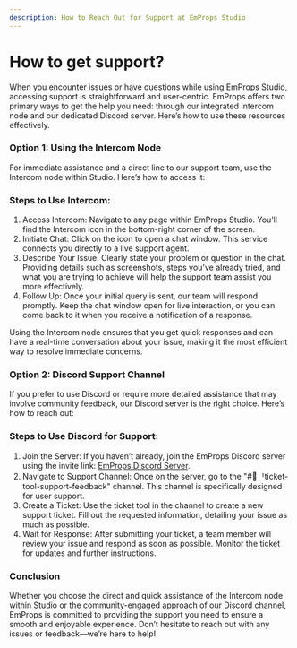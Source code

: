 ```yaml
---
description: How to Reach Out for Support at EmProps Studio
---
```


# How to get support?

When you encounter issues or have questions while using EmProps Studio, accessing support is straightforward and user-centric. EmProps offers two primary ways to get the help you need: through our integrated Intercom node and our dedicated Discord server. Here’s how to use these resources effectively.

### Option 1: Using the Intercom Node <a href="#h_a01de03634" id="h_a01de03634"></a>

For immediate assistance and a direct line to our support team, use the Intercom node within Studio. Here’s how to access it:

### Steps to Use Intercom: <a href="#h_a8987ff3f1" id="h_a8987ff3f1"></a>

1. Access Intercom: Navigate to any page within EmProps Studio. You’ll find the Intercom icon in the bottom-right corner of the screen.
2. Initiate Chat: Click on the icon to open a chat window. This service connects you directly to a live support agent.
3. Describe Your Issue: Clearly state your problem or question in the chat. Providing details such as screenshots, steps you’ve already tried, and what you are trying to achieve will help the support team assist you more effectively.
4. Follow Up: Once your initial query is sent, our team will respond promptly. Keep the chat window open for live interaction, or you can come back to it when you receive a notification of a response.

Using the Intercom node ensures that you get quick responses and can have a real-time conversation about your issue, making it the most efficient way to resolve immediate concerns.

### Option 2: Discord Support Channel <a href="#h_a5c1bb5a4d" id="h_a5c1bb5a4d"></a>

If you prefer to use Discord or require more detailed assistance that may involve community feedback, our Discord server is the right choice. Here’s how to reach out:

### Steps to Use Discord for Support: <a href="#h_3e1e957e06" id="h_3e1e957e06"></a>

1. Join the Server: If you haven’t already, join the EmProps Discord server using the invite link: [EmProps Discord Server](https://discord.gg/yYKUP9349Y).
2. Navigate to Support Channel: Once on the server, go to the "#🚨ᅵticket-tool-support-feedback" channel. This channel is specifically designed for user support.
3. Create a Ticket: Use the ticket tool in the channel to create a new support ticket. Fill out the requested information, detailing your issue as much as possible.
4. Wait for Response: After submitting your ticket, a team member will review your issue and respond as soon as possible. Monitor the ticket for updates and further instructions.

### Conclusion <a href="#h_89f4f6eb91" id="h_89f4f6eb91"></a>

Whether you choose the direct and quick assistance of the Intercom node within Studio or the community-engaged approach of our Discord channel, EmProps is committed to providing the support you need to ensure a smooth and enjoyable experience. Don’t hesitate to reach out with any issues or feedback—we’re here to help!
